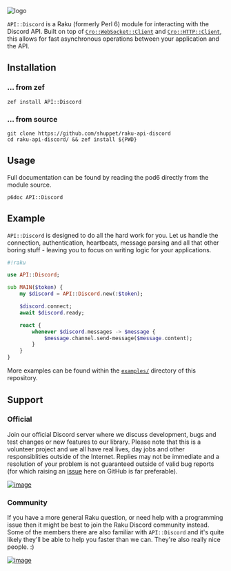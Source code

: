 ![logo](https://user-images.githubusercontent.com/12242877/44151690-34cd913c-a09b-11e8-80b6-25e2f232193b.png)

`API::Discord` is a Raku (formerly Perl 6) module for interacting with the Discord API. Built on
top of [`Cro::WebSocket::Client`](https://github.com/croservices/cro-websocket)
and [`Cro::HTTP::Client`](https://github.com/croservices/cro-http), this allows
for fast asynchronous operations between your application and the API.

## Installation

### ... from zef

```
zef install API::Discord
```

### ... from source

```
git clone https://github.com/shuppet/raku-api-discord
cd raku-api-discord/ && zef install ${PWD}
```

## Usage

Full documentation can be found by reading the pod6 directly from the module source.

```
p6doc API::Discord
```

## Example

`API::Discord` is designed to do all the hard work for you. Let us handle the connection, authentication, heartbeats, message parsing and all that other boring stuff - leaving you to focus on writing logic for your applications.

```raku
#!raku

use API::Discord;

sub MAIN($token) {
    my $discord = API::Discord.new(:$token);

    $discord.connect;
    await $discord.ready;

    react {
        whenever $discord.messages -> $message {
            $message.channel.send-message($message.content);
        }
    }
}
```
More examples can be found within the [`examples/`](https://github.com/shuppet/raku-api-discord/tree/master/examples) directory of this repository.

## Support

### Official 

Join our official Discord server where we discuss development, bugs and test changes or new features to our library. Please note that this is a volunteer project and we all have real lives, day jobs and other responsiblities outside of the Internet. Replies may not be immediate and a resolution of your problem is not guaranteed outside of valid bug reports (for which raising an [issue](https://github.com/shuppet/raku-api-discord/issues/new) here on GitHub is far preferable).

[![image](https://discordapp.com/api/guilds/502109774901542924/embed.png?style=banner2)](https://discord.gg/8FqQFCF)

### Community

If you have a more general Raku question, or need help with a programming issue then it might be best to join the Raku Discord community instead. Some of the members there are also familiar with `API::Discord` and it's quite likely they'll be able to help you faster than we can. They're also really nice people. :)

[![image](https://discordapp.com/api/guilds/538407879980482560/embed.png?style=banner2)](https://discord.gg/VzYpdQ6)
